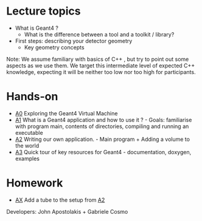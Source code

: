 Lecture topics
==============
- What is Geant4 ?  
  - What is the difference between a tool and a toolkit / library?
- First steps: describing your detector geometry
  - Key geometry concepts

Note: We assume familiary with basics of C++ , but try to point out some aspects as we use them.   We target this intermediate level of expected C++ knowledge, expecting it will be neither too low nor too high for participants.

Hands-on
========
- [A0](./Task-A0.md) Exploring the Geant4 Virtual Machine 
- [A1](./Task-A1.md) What is a Geant4 application and how to use it ?
       - Goals: familiarise with program main, contents of directories,
       compiling and running an executable
- [A2](./Task-A2.md) Writing our own application.
       - Main program + Adding a volume to the world
- [A3](./Task-A3.md) Quick tour of key resources for Geant4 -
       documentation, doxygen, examples

Homework 
========
- [AX](./Task-AX.md) Add a tube to the setup from [A2](./Task-A2.md)

Developers: John Apostolakis + Gabriele Cosmo
